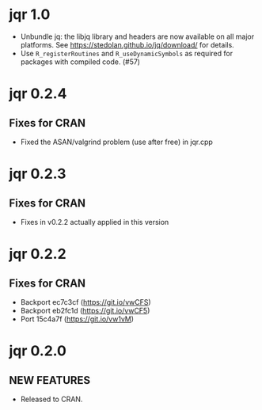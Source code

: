 jqr 1.0
=========

* Unbundle jq: the libjq library and headers are now available on all major platforms.
  See https://stedolan.github.io/jq/download/ for details.
* Use `R_registerRoutines` and `R_useDynamicSymbols` as required for 
packages with compiled code. (#57)

jqr 0.2.4
=========

## Fixes for CRAN

* Fixed the ASAN/valgrind problem (use after free) in jqr.cpp

jqr 0.2.3
=========

## Fixes for CRAN

* Fixes in v0.2.2 actually applied in this version

jqr 0.2.2
=========

## Fixes for CRAN

* Backport ec7c3cf (https://git.io/vwCFS)
* Backport eb2fc1d (https://git.io/vwCF5)
* Port 15c4a7f (https://git.io/vw1vM)

jqr 0.2.0
=========

## NEW FEATURES

* Released to CRAN.
